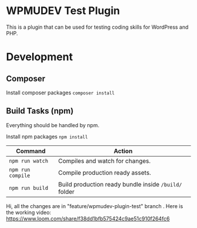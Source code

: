 # WPMUDEV Test Plugin

This is a plugin that can be used for testing coding skills for WordPress and PHP.

# Development

## Composer

Install composer packages
`composer install`

## Build Tasks (npm)

Everything should be handled by npm.

Install npm packages
`npm install`

| Command           | Action                                                |
| ----------------- | ----------------------------------------------------- |
| `npm run watch`   | Compiles and watch for changes.                       |
| `npm run compile` | Compile production ready assets.                      |
| `npm run build`   | Build production ready bundle inside `/build/` folder |

Hi, all the changes are in "feature/wpmudev-plugin-test" branch .
Here is the working video:
https://www.loom.com/share/f38dd1bfb575424c9ae51c910f264fc6
